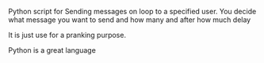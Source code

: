 Python script for Sending messages on loop to a specified user. You decide what message you want to send and how many and after how much delay

It is just use for a pranking purpose.

Python is a great language 
